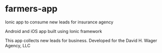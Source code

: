 # farmers-app
Ionic app to consume new leads for insurance agency

Android and iOS app built using Ionic framework

This app collects new leads for business. Developed for the David H. Wager Agency, LLC
